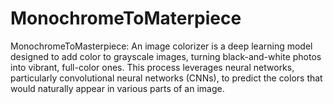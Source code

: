 # MonochromeToMaterpiece
MonochromeToMasterpiece: An image colorizer is a deep learning model designed to add color to grayscale images, turning black-and-white photos into vibrant, full-color ones. This process leverages neural networks, particularly convolutional neural networks (CNNs), to predict the colors that would naturally appear in various parts of an image.
